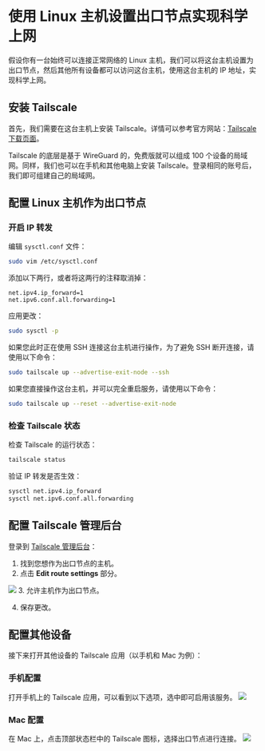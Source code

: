 # 使用 Linux 主机设置出口节点实现科学上网

假设你有一台始终可以连接正常网络的 Linux 主机，我们可以将这台主机设置为出口节点，然后其他所有设备都可以访问这台主机，使用这台主机的 IP 地址，实现科学上网。

## 安装 Tailscale

首先，我们需要在这台主机上安装 Tailscale。详情可以参考官方网站：[Tailscale 下载页面](https://tailscale.com/download/linux)。

Tailscale 的底层是基于 WireGuard 的，免费版就可以组成 100 个设备的局域网。同样，我们也可以在手机和其他电脑上安装 Tailscale。登录相同的账号后，我们即可组建自己的局域网。

## 配置 Linux 主机作为出口节点

### 开启 IP 转发

编辑 `sysctl.conf` 文件：
```bash
sudo vim /etc/sysctl.conf
```

添加以下两行，或者将这两行的注释取消掉：
```plaintext
net.ipv4.ip_forward=1
net.ipv6.conf.all.forwarding=1
```

应用更改：
```bash
sudo sysctl -p
```

如果您此时正在使用 SSH 连接这台主机进行操作，为了避免 SSH 断开连接，请使用以下命令：
```bash
sudo tailscale up --advertise-exit-node --ssh
```

如果您直接操作这台主机，并可以完全重启服务，请使用以下命令：
```bash
sudo tailscale up --reset --advertise-exit-node
```

### 检查 Tailscale 状态

检查 Tailscale 的运行状态：
```bash
tailscale status
```

验证 IP 转发是否生效：
```bash
sysctl net.ipv4.ip_forward
sysctl net.ipv6.conf.all.forwarding
```

## 配置 Tailscale 管理后台

登录到 [Tailscale 管理后台](https://admin.tailscale.com)：

1. 找到您想作为出口节点的主机。
2. 点击 **Edit route settings** 部分。

![ ](/linux_exit-node_image/vpn1.png)
3. 允许主机作为出口节点。

4. 保存更改。

## 配置其他设备

接下来打开其他设备的 Tailscale 应用（以手机和 Mac 为例）：

### 手机配置

打开手机上的 Tailscale 应用，可以看到以下选项，选中即可启用该服务。
![ ](/linux_exit-node_image/vpn3.jpeg)

### Mac 配置

在 Mac 上，点击顶部状态栏中的 Tailscale 图标，选择出口节点进行连接。
![ ](/linux_exit-node_image/vpn2.png)
